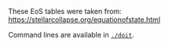 These EoS tables were taken from: https://stellarcollapse.org/equationofstate.html

Command lines are available in [`./doit`](doit).
